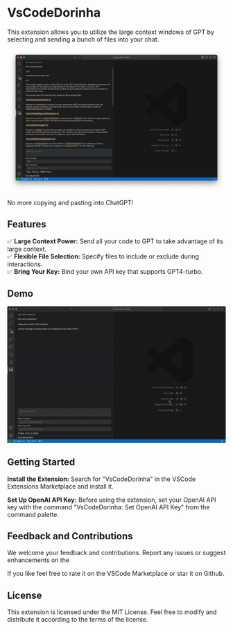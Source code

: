# VsCodeDorinha

This extension allows you to utilize the large context windows of GPT by selecting and sending a bunch of files into your chat.

![Screenshot](docs/screenshot.png)

No more copying and pasting into ChatGPT!

## Features

✅ **Large Context Power:** Send all your code to GPT to take advantage of its large context.  
✅ **Flexible File Selection:** Specify files to include or exclude during interactions.  
✅ **Bring Your Key:** Bind your own API key that supports GPT4-turbo.  

## Demo

![Screenrecording](docs/screenrecording.gif)

## Getting Started

**Install the Extension:** Search for "VsCodeDorinha" in the VSCode Extensions Marketplace and install it.

**Set Up OpenAI API Key:** Before using the extension, set your OpenAI API key with the command "VsCodeDorinha: Set OpenAI API Key" from the command palette.

## Feedback and Contributions
We welcome your feedback and contributions. Report any issues or suggest enhancements on the

If you like feel free to rate it on the VSCode Marketplace or star it on Github.

## License
This extension is licensed under the MIT License. Feel free to modify and distribute it according to the terms of the license.